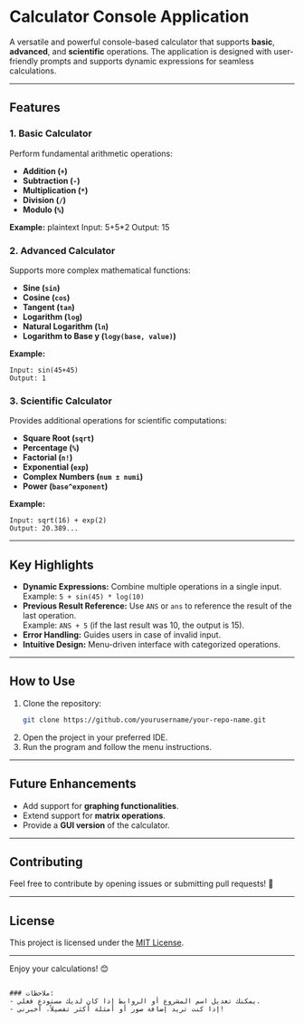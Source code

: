 

# Calculator Console Application

A versatile and powerful console-based calculator that supports **basic**, **advanced**, and **scientific** operations. The application is designed with user-friendly prompts and supports dynamic expressions for seamless calculations.

---

## Features

### **1. Basic Calculator**
Perform fundamental arithmetic operations:
- **Addition (`+`)**
- **Subtraction (`-`)**
- **Multiplication (`*`)**
- **Division (`/`)**
- **Modulo (`%`)**

**Example:**
plaintext
Input: 5+5*2
Output: 15


### **2. Advanced Calculator**
Supports more complex mathematical functions:
- **Sine (`sin`)**
- **Cosine (`cos`)**
- **Tangent (`tan`)**
- **Logarithm (`log`)**
- **Natural Logarithm (`ln`)**
- **Logarithm to Base y (`logy(base, value)`)**

**Example:**
```plaintext
Input: sin(45+45)
Output: 1
```

### **3. Scientific Calculator**
Provides additional operations for scientific computations:
- **Square Root (`sqrt`)**
- **Percentage (`%`)**
- **Factorial (`n!`)**
- **Exponential (`exp`)**
- **Complex Numbers (`num ± numi`)**
- **Power (`base^exponent`)**

**Example:**
```plaintext
Input: sqrt(16) + exp(2)
Output: 20.389...
```

---

## Key Highlights
- **Dynamic Expressions:** Combine multiple operations in a single input.  
  Example: `5 + sin(45) * log(10)`
- **Previous Result Reference:** Use `ANS` or `ans` to reference the result of the last operation.  
  Example: `ANS + 5` (if the last result was 10, the output is 15).
- **Error Handling:** Guides users in case of invalid input.
- **Intuitive Design:** Menu-driven interface with categorized operations.

---

## How to Use
1. Clone the repository:
   ```bash
   git clone https://github.com/yourusername/your-repo-name.git
   ```
2. Open the project in your preferred IDE.
3. Run the program and follow the menu instructions.

---

## Future Enhancements
- Add support for **graphing functionalities**.
- Extend support for **matrix operations**.
- Provide a **GUI version** of the calculator.

---

## Contributing
Feel free to contribute by opening issues or submitting pull requests! 🎉

---

## License
This project is licensed under the [MIT License](LICENSE).

---

Enjoy your calculations! 😊
```

### ملاحظات:
- يمكنك تعديل اسم المشروع أو الروابط إذا كان لديك مستودع فعلي.
- إذا كنت تريد إضافة صور أو أمثلة أكثر تفصيلاً، أخبرني!
